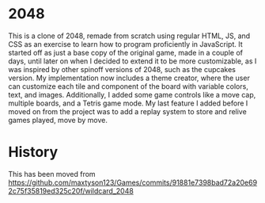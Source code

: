 # 2048
This is a clone of 2048, remade from scratch using regular HTML, JS, and CSS as an exercise to learn how to program proficiently in JavaScript. It started off as just a base copy of the original game, made in a couple of days, until later on when I decided to extend it to be more customizable, as I was inspired by other spinoff versions of 2048, such as the cupcakes version. My implementation now includes a theme creator, where the user can customize each tile and component of the board with variable colors, text, and images. Additionally, I added some game controls like a move cap, multiple boards, and a Tetris game mode. My last feature I added before I moved on from the project was to add a replay system to store and relive games played, move by move.

# History

This has been moved from https://github.com/maxtyson123/Games/commits/91881e7398bad72a20e692c75f35819ed325c20f/wildcard_2048
